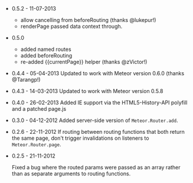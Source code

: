 - 0.5.2 - 11-07-2013
  - allow cancelling from beforeRouting (thanks @lukepur!)
  - renderPage passed data context through.

- 0.5.0
  - added named routes
  - added beforeRouting
  - re-added {{currentPage}} helper (thanks @zVictor!)

- 0.4.4 - 05-04-2013
  Updated to work with Meteor version 0.6.0 (thanks @Tarangp!)

- 0.4.3 - 14-03-2013
  Updated to work with Meteor version 0.5.8

- 0.4.0 - 26-02-2013
  Added IE support via the HTML5-History-API polyfill and a patched page.js

- 0.3.0 - 04-12-2012
  Added server-side version of `Meteor.Router.add`.

- 0.2.6 - 22-11-2012
  If routing between routing functions that both return the same page, don't trigger invalidations on listeners to `Meteor.Router.page`.

- 0.2.5 - 21-11-2012
   
  Fixed a bug where the routed params were passed as an array rather than as separate arguments to routing functions.
